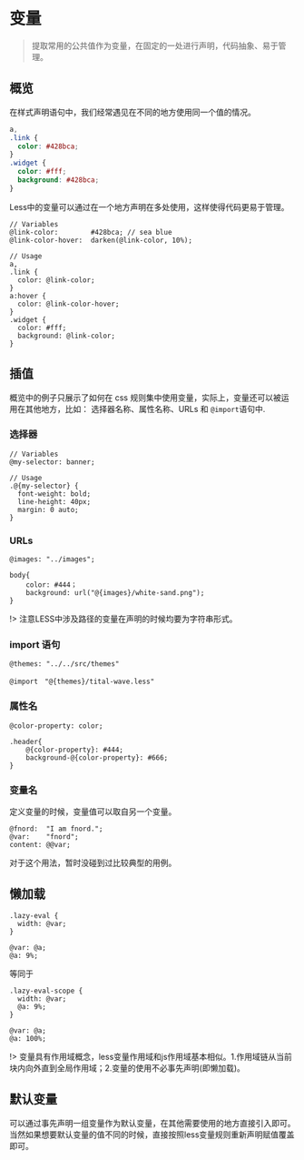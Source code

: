 # 变量

> 提取常用的公共值作为变量，在固定的一处进行声明，代码抽象、易于管理。

## 概览

在样式声明语句中，我们经常遇见在不同的地方使用同一个值的情况。

```css
a,
.link {
  color: #428bca;
}
.widget {
  color: #fff;
  background: #428bca;
}
```

Less中的变量可以通过在一个地方声明在多处使用，这样使得代码更易于管理。

```less
// Variables
@link-color:        #428bca; // sea blue
@link-color-hover:  darken(@link-color, 10%);

// Usage
a,
.link {
  color: @link-color;
}
a:hover {
  color: @link-color-hover;
}
.widget {
  color: #fff;
  background: @link-color;
}
```

## 插值

概览中的例子只展示了如何在 css 规则集中使用变量，实际上，变量还可以被运用在其他地方，比如： 选择器名称、属性名称、URLs 和 `@import`语句中.

### 选择器

```less
// Variables
@my-selector: banner;

// Usage
.@{my-selector} {
  font-weight: bold;
  line-height: 40px;
  margin: 0 auto;
}
```

### URLs

```less
@images: "../images";

body{
    color: #444；
    background: url("@{images}/white-sand.png");
}
```

!> 注意LESS中涉及路径的变量在声明的时候均要为字符串形式。

### import 语句

```less
@themes: "../../src/themes"

@import　"@{themes}/tital-wave.less"

```

### 属性名

```less
@color-property: color;

.header{
    @{color-property}: #444;
    background-@{color-property}: #666;
}
```

### 变量名

定义变量的时候，变量值可以取自另一个变量。

```less
@fnord:  "I am fnord.";
@var:    "fnord";
content: @@var;
```

对于这个用法，暂时没碰到过比较典型的用例。

## 懒加载

```less
.lazy-eval {
  width: @var;
}

@var: @a;
@a: 9%;
```

等同于

```less
.lazy-eval-scope {
  width: @var;
  @a: 9%;
}

@var: @a;
@a: 100%;
```

!> 变量具有作用域概念，less变量作用域和js作用域基本相似。1.作用域链从当前块内向外直到全局作用域；2.变量的使用不必事先声明(即懒加载)。

## 默认变量

可以通过事先声明一组变量作为默认变量，在其他需要使用的地方直接引入即可。当然如果想要默认变量的值不同的时候，直接按照less变量规则重新声明赋值覆盖即可。